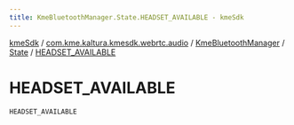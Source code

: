 ```yaml
---
title: KmeBluetoothManager.State.HEADSET_AVAILABLE - kmeSdk
---
```


[kmeSdk](../../../index.html) / [com.kme.kaltura.kmesdk.webrtc.audio](../../index.html) / [KmeBluetoothManager](../index.html) / [State](index.html) / [HEADSET_AVAILABLE](./-h-e-a-d-s-e-t_-a-v-a-i-l-a-b-l-e.html)

# HEADSET_AVAILABLE

`HEADSET_AVAILABLE`